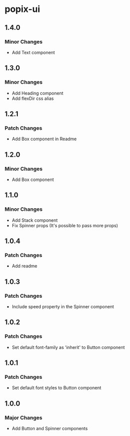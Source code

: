 # popix-ui

## 1.4.0

### Minor Changes

- Add Text component

## 1.3.0

### Minor Changes

- Add Heading component
- Add flexDir css alias

## 1.2.1

### Patch Changes

- Add Box component in Readme

## 1.2.0

### Minor Changes

- Add Box component

## 1.1.0

### Minor Changes

- Add Stack component
- Fix Spinner props (It's possible to pass more props)

## 1.0.4

### Patch Changes

- Add readme

## 1.0.3

### Patch Changes

- Include speed property in the Spinner component

## 1.0.2

### Patch Changes

- Set default font-family as 'inherit' to Button component

## 1.0.1

### Patch Changes

- Set default font styles to Button component

## 1.0.0

### Major Changes

- Add Button and Spinner components
